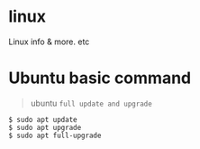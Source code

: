 # linux
Linux info &amp; more. etc 

# Ubuntu basic command
> ubuntu `` full update and upgrade ``
```
$ sudo apt update
$ sudo apt upgrade
$ sudo apt full-upgrade
```
